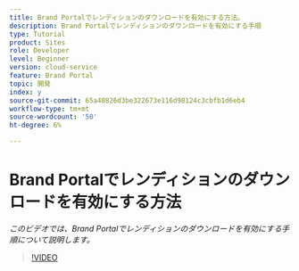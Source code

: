 ```yaml
---
title: Brand Portalでレンディションのダウンロードを有効にする方法。
description: Brand Portalでレンディションのダウンロードを有効にする手順
type: Tutorial
product: Sites
role: Developer
level: Beginner
version: cloud-service
feature: Brand Portal
topic: 開発
index: y
source-git-commit: 65a40826d3be322673e116d98124c3cbfb1d6eb4
workflow-type: tm+mt
source-wordcount: '50'
ht-degree: 6%

---
```



# Brand Portalでレンディションのダウンロードを有効にする方法

*このビデオでは、Brand Portalでレンディションのダウンロードを有効にする手順について説明します。*

>[!VIDEO](https://video.tv.adobe.com/v/335449?quality=9&learn=on)

